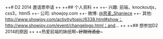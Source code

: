 ++# D2 2014 邀请票申请
++
++## 个人资料
++
++- 兴趣: 前端，knockoutjs，css3，html5
++- 公司: showjoy.com
++- 微博: [@思麦_Shaniece](http://weibo.com/2860383132/)
++- 其他: http://www.showjoy.com/activity/topic/6338.html#show；http://www.showjoy.com/event/changelogo.html；and...
++
++## 想参加D2 2014的原因
++
++热爱前端的妹纸啊~~~好期待酒会~~~
